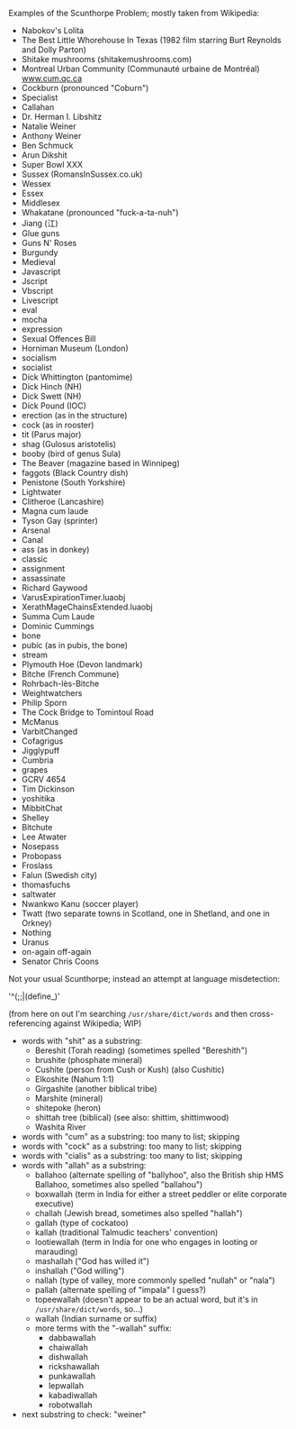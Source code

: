 Examples of the Scunthorpe Problem; mostly taken from Wikipedia:

- Nabokov's Lolita
- The Best Little Whorehouse In Texas (1982 film starring Burt Reynolds and Dolly Parton)
- Shitake mushrooms (shitakemushrooms.com)
- Montreal Urban Community (Communauté urbaine de Montréal) www.cum.qc.ca
- Cockburn (pronounced "Coburn")
- Specialist
- Callahan
- Dr. Herman I. Libshitz
- Natalie Weiner
- Anthony Weiner
- Ben Schmuck
- Arun Dikshit
- Super Bowl XXX
- Sussex (RomansInSussex.co.uk)
- Wessex
- Essex
- Middlesex
- Whakatane (pronounced "fuck-a-ta-nuh")
- Jiang (江)
- Glue guns
- Guns N' Roses
- Burgundy
- Medieval
- Javascript
- Jscript
- Vbscript
- Livescript
- eval
- mocha
- expression
- Sexual Offences Bill
- Horniman Museum (London)
- socialism
- socialist
- Dick Whittington (pantomime)
- Dick Hinch (NH)
- Dick Swett (NH)
- Dick Pound (IOC)
- erection (as in the structure)
- cock (as in rooster)
- tit (Parus major)
- shag (Gulosus aristotelis)
- booby (bird of genus Sula)
- The Beaver (magazine based in Winnipeg)
- faggots (Black Country dish)
- Penistone (South Yorkshire)
- Lightwater
- Clitheroe (Lancashire)
- Magna cum laude
- Tyson Gay (sprinter)
- Arsenal
- Canal
- ass (as in donkey)
- classic
- assignment
- assassinate
- Richard Gaywood
- VarusExpirationTimer.luaobj
- XerathMageChainsExtended.luaobj
- Summa Cum Laude
- Dominic Cummings
- bone
- pubic (as in pubis, the bone)
- stream
- Plymouth Hoe (Devon landmark)
- Bitche (French Commune)
- Rohrbach-lès-Bitche
- Weightwatchers
- Philip Sporn
- The Cock Bridge to Tomintoul Road
- McManus
- VarbitChanged
- Cofagrigus
- Jigglypuff
- Cumbria
- grapes
- GCRV 4654
- Tim Dickinson
- yoshitika
- MibbitChat
- Shelley
- Bitchute
- Lee Atwater
- Nosepass
- Probopass
- Froslass
- Falun (Swedish city)
- thomasfuchs
- saltwater
- Nwankwo Kanu (soccer player)
- Twatt (two separate towns in Scotland, one in Shetland, and one in Orkney)
- Nothing
- Uranus
- on-again off-again
- Senator Chris Coons

Not your usual Scunthorpe; instead an attempt at language misdetection:

'^(;;|\(define_)'

(from here on out I'm searching `/usr/share/dict/words` and then cross-referencing against Wikipedia; WIP)

- words with "shit" as a substring:
  - Bereshit (Torah reading) (sometimes spelled "Bereshith")
  - brushite (phosphate mineral)
  - Cushite (person from Cush or Kush) (also Cushitic)
  - Elkoshite (Nahum 1:1)
  - Girgashite (another biblical tribe)
  - Marshite (mineral)
  - shitepoke (heron)
  - shittah tree (biblical) (see also: shittim, shittimwood)
  - Washita River
- words with "cum" as a substring: too many to list; skipping
- words with "cock" as a substring: too many to list; skipping
- words with "cialis" as a substring: too many to list; skipping
- words with "allah" as a substring:
  - ballahoo (alternate spelling of "ballyhoo", also the British ship HMS Ballahoo, sometimes also spelled "ballahou")
  - boxwallah (term in India for either a street peddler or elite corporate executive)
  - challah (Jewish bread, sometimes also spelled "hallah")
  - gallah (type of cockatoo)
  - kallah (traditional Talmudic teachers' convention)
  - lootiewallah (term in India for one who engages in looting or marauding)
  - mashallah ("God has willed it")
  - inshallah ("God willing")
  - nallah (type of valley, more commonly spelled "nullah" or "nala")
  - pallah (alternate spelling of "impala" I guess?)
  - topeewallah (doesn't appear to be an actual word, but it's in `/usr/share/dict/words`, so...)
  - wallah (Indian surname or suffix)
  - more terms with the "-wallah" suffix:
    - dabbawallah
    - chaiwallah
    - dishwallah
    - rickshawallah
    - punkawallah
    - lepwallah
    - kabadiwallah
    - robotwallah
- next substring to check: "weiner"   

